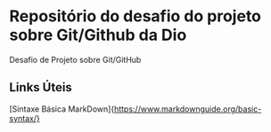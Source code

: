 # Repositório do desafio do projeto sobre Git/Github da Dio
Desafio de Projeto sobre Git/GitHub

## Links Úteis
[Sintaxe Básica MarkDown]{https://www.markdownguide.org/basic-syntax/}
